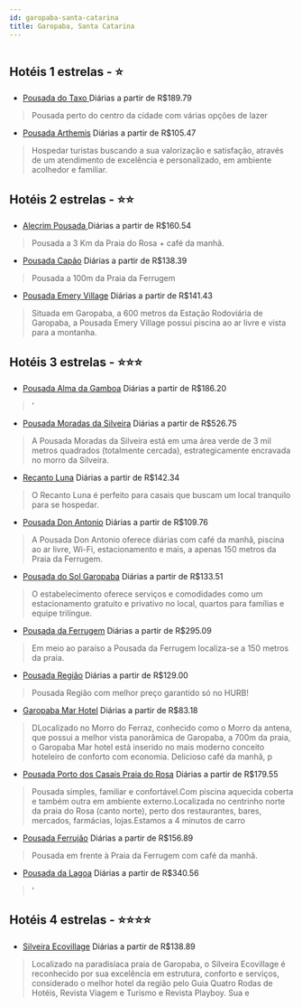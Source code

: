 ```yaml
---
id: garopaba-santa-catarina
title: Garopaba, Santa Catarina
---
```


<center><img src="https://static.hotelurbano.com/reservas/prod0/13/13336/5cd9d3bbef61a_pousada-alma-da-gamboa.jpg" alt="" /></center>


## Hotéis 1 estrelas - ⭐️

-    [Pousada do Taxo ](https://www.hurb.com/hoteis/garopaba/do-taxo-pousada-1626?cmp=18055) Diárias a partir de R$189.79
   > Pousada perto do centro da cidade com várias opções de lazer
-    [Pousada Arthemis](https://www.hurb.com/hoteis/garopaba/pousada-arthemis-8079?cmp=18055) Diárias a partir de R$105.47
   > Hospedar turistas buscando a sua valorização e satisfação, através de um atendimento de excelência e personalizado, em ambiente acolhedor e familiar.

## Hotéis 2 estrelas - ⭐️⭐️

-    [Alecrim Pousada ](https://www.hurb.com/hoteis/garopaba/alecrim-pousada-1534?cmp=18055) Diárias a partir de R$160.54
   > Pousada a 3 Km da Praia do Rosa + café da manhã.
-    [Pousada Capão](https://www.hurb.com/hoteis/garopaba/pousada-capao-3947?cmp=18055) Diárias a partir de R$138.39
   > Pousada a 100m da Praia da Ferrugem
-    [Pousada Emery Village](https://www.hurb.com/hoteis/garopaba/pousada-emery-village-9971?cmp=18055) Diárias a partir de R$141.43
   > Situada em Garopaba, a 600 metros da Estação Rodoviária de Garopaba, a Pousada Emery Village possui piscina ao ar livre e vista para a montanha.

## Hotéis 3 estrelas - ⭐️⭐️⭐️

-    [Pousada Alma da Gamboa](https://www.hurb.com/hoteis/garopaba/pousada-alma-da-gamboa-13336?cmp=18055) Diárias a partir de R$186.20
   > '
-    [Pousada Moradas da Silveira](https://www.hurb.com/hoteis/garopaba/pousada-moradas-da-silveira-14881?cmp=18055) Diárias a partir de R$526.75
   > A Pousada Moradas da Silveira está em uma área verde de 3 mil metros quadrados (totalmente cercada), estrategicamente encravada no morro da Silveira. 
-    [Recanto Luna](https://www.hurb.com/hoteis/garopaba/recanto-luna-8431?cmp=18055) Diárias a partir de R$142.34
   > O Recanto Luna é perfeito para casais que buscam um local tranquilo para se hospedar.
-    [Pousada Don Antonio](https://www.hurb.com/hoteis/garopaba/pousada-don-antonio-11740?cmp=18055) Diárias a partir de R$109.76
   > A Pousada Don Antonio oferece diárias com café da manhã, piscina ao ar livre, Wi-Fi, estacionamento e mais, a apenas 150 metros da Praia da Ferrugem.
-    [Pousada do Sol Garopaba](https://www.hurb.com/hoteis/garopaba/do-sol-garopaba-pousada-1622?cmp=18055) Diárias a partir de R$133.51
   >  O estabelecimento oferece serviços e comodidades como um estacionamento gratuito e privativo no local, quartos para famílias e equipe trilíngue.
-    [Pousada da Ferrugem](https://www.hurb.com/hoteis/garopaba/pousada-da-ferrugem-1021?cmp=18055) Diárias a partir de R$295.09
   > Em meio ao paraíso a Pousada da Ferrugem localiza-se a 150 metros da praia.
-    [Pousada Região](https://www.hurb.com/hoteis/garopaba/pousada-regiao-6880?cmp=18055) Diárias a partir de R$129.00
   > Pousada Região com melhor preço garantido só no HURB!
-    [Garopaba Mar Hotel](https://www.hurb.com/hoteis/garopaba/garopaba-mar-hotel-OMN-2503?cmp=18055) Diárias a partir de R$83.18
   > DLocalizado no Morro do Ferraz, conhecido como o Morro da antena, que possui a melhor vista panorâmica de Garopaba, a 700m da praia, o Garopaba Mar hotel está inserido no mais moderno conceito hoteleiro de conforto com economia. Delicioso café da manhã, p
-    [Pousada Porto dos Casais Praia do Rosa](https://www.hurb.com/hoteis/garopaba/pousada-porto-dos-casais-praia-do-rosa-OMN-9102?cmp=18055) Diárias a partir de R$179.55
   > Pousada simples, familiar e confortável.Com piscina aquecida coberta e também outra em ambiente externo.Localizada no centrinho norte da praia do Rosa (canto norte), perto dos restaurantes, bares, mercados, farmácias, lojas.Estamos a 4 minutos de carro
-    [Pousada Ferrujão](https://www.hurb.com/hoteis/garopaba/pousada-ferrujao-1026?cmp=18055) Diárias a partir de R$156.89
   > Pousada em frente à Praia da Ferrugem com café da manhã. 
-    [Pousada da Lagoa](https://www.hurb.com/hoteis/garopaba/pousada-da-lagoa-11888?cmp=18055) Diárias a partir de R$340.56
   > '

## Hotéis 4 estrelas - ⭐️⭐️⭐️⭐️

-    [Silveira Ecovillage](https://www.hurb.com/hoteis/garopaba/silveira-ecovillage-OMN-2504?cmp=18055) Diárias a partir de R$138.89
   > Localizado na paradisíaca praia de Garopaba, o Silveira Ecovillage é reconhecido por sua excelência em estrutura, conforto e serviços, considerado o melhor hotel da região pelo Guia Quatro Rodas de Hotéis, Revista Viagem e Turismo e Revista Playboy. Sua e
